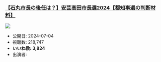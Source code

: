 ### [【石丸市長の後任は？】安芸高田市長選2024【都知事選の判断材料】](https://www.youtube.com/watch?v=eiL_QqjTsVk)
[![](https://img.youtube.com/vi/eiL_QqjTsVk/sddefault.jpg)](https://www.youtube.com/watch?v=eiL_QqjTsVk)
-   公開日: 2024-07-04
-   視聴数: 218,747
-   **いいね数: 3,824**
-   出演者: 
